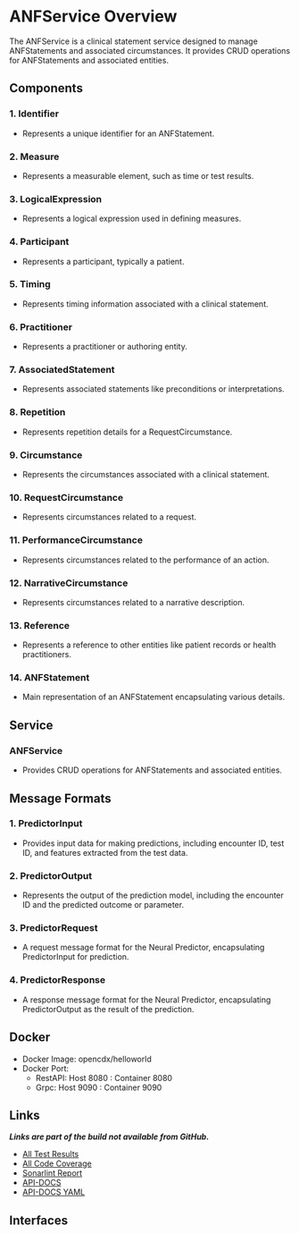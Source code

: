 # ANFService Overview

The ANFService is a clinical statement service designed to manage ANFStatements and associated circumstances. It provides CRUD operations for ANFStatements and associated entities.

## Components

### 1. Identifier

- Represents a unique identifier for an ANFStatement.

### 2. Measure

- Represents a measurable element, such as time or test results.

### 3. LogicalExpression

- Represents a logical expression used in defining measures.

### 4. Participant

- Represents a participant, typically a patient.

### 5. Timing

- Represents timing information associated with a clinical statement.

### 6. Practitioner

- Represents a practitioner or authoring entity.

### 7. AssociatedStatement

- Represents associated statements like preconditions or interpretations.

### 8. Repetition

- Represents repetition details for a RequestCircumstance.

### 9. Circumstance

- Represents the circumstances associated with a clinical statement.

### 10. RequestCircumstance

- Represents circumstances related to a request.

### 11. PerformanceCircumstance

- Represents circumstances related to the performance of an action.

### 12. NarrativeCircumstance

- Represents circumstances related to a narrative description.

### 13. Reference

- Represents a reference to other entities like patient records or health practitioners.

### 14. ANFStatement

- Main representation of an ANFStatement encapsulating various details.

## Service

### ANFService

- Provides CRUD operations for ANFStatements and associated entities.

## Message Formats

### 1. PredictorInput

- Provides input data for making predictions, including encounter ID, test ID, and features extracted from the test data.

### 2. PredictorOutput

- Represents the output of the prediction model, including the encounter ID and the predicted outcome or parameter.

### 3. PredictorRequest

- A request message format for the Neural Predictor, encapsulating PredictorInput for prediction.

### 4. PredictorResponse

- A response message format for the Neural Predictor, encapsulating PredictorOutput as the result of the prediction.

## Docker

- Docker Image: opencdx/helloworld
- Docker Port:
  - RestAPI: Host 8080 : Container 8080
  - Grpc: Host 9090 : Container 9090

## Links
_**Links are part of the build not available from GitHub.**_
- [All Test Results](build/reports/tests/test/index.html)
- [All Code Coverage](build/reports/jacoco/test/html/index.html)
- [Sonarlint Report](build/reports/sonarlint/sonarlintMain.html)
- [API-DOCS](http://localhost:8080/api-docs)
- [API-DOCS YAML](http://localhost:8080/api-docs.yaml)

## Interfaces
